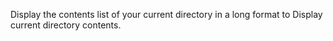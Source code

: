 Display the contents list of your current directory in a long format to Display current directory contents.
